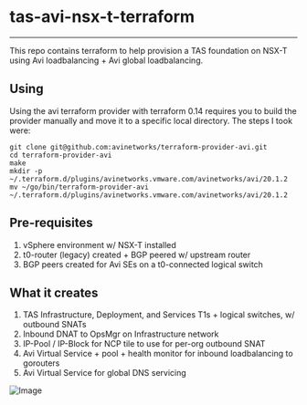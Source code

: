 # tas-avi-nsx-t-terraform
---
This repo contains terraform to help provision a TAS foundation on NSX-T using Avi loadbalancing + Avi global loadbalancing.

## Using
Using the avi terraform provider with terraform 0.14 requires you to build the provider manually and move it to a specific local directory.  The steps I took were:
```
git clone git@github.com:avinetworks/terraform-provider-avi.git
cd terraform-provider-avi
make
mkdir -p ~/.terraform.d/plugins/avinetworks.vmware.com/avinetworks/avi/20.1.2
mv ~/go/bin/terraform-provider-avi ~/.terraform.d/plugins/avinetworks.vmware.com/avinetworks/avi/20.1.2
```

## Pre-requisites
1. vSphere environment w/ NSX-T installed
2. t0-router (legacy) created + BGP peered w/ upstream router
3. BGP peers created for Avi SEs on a t0-connected logical switch

## What it creates
1. TAS Infrastructure, Deployment, and Services T1s + logical switches, w/ outbound SNATs
2. Inbound DNAT to OpsMgr on Infrastructure network
3. IP-Pool / IP-Block for NCP tile to use for per-org outbound SNAT
4. Avi Virtual Service + pool + health monitor for inbound loadbalancing to gorouters
5. Avi Virtual Service for global DNS servicing


![Image](https://github.com/wbean1/tas-avi-nsx-t-terraform/blob/main/image.png?raw=true)
